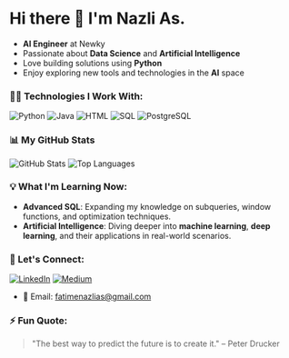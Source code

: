 # Hi there 👋 I'm Nazli As.

- **AI Engineer** at Newky
- Passionate about **Data Science** and **Artificial Intelligence**
- Love building solutions using **Python**
- Enjoy exploring new tools and technologies in the **AI** space




### 👨‍💻 Technologies I Work With:
![Python](https://img.shields.io/badge/Python-3776AB?style=for-the-badge&logo=python&logoColor=white)
![Java](https://img.shields.io/badge/Java-007396?style=for-the-badge&logo=java&logoColor=white)
![HTML](https://img.shields.io/badge/HTML-E34F26?style=for-the-badge&logo=html5&logoColor=white)
![SQL](https://img.shields.io/badge/SQL-336791?style=for-the-badge&logo=postgresql&logoColor=white)
![PostgreSQL](https://img.shields.io/badge/PostgreSQL-336791?style=for-the-badge&logo=postgresql&logoColor=white)




### 📊 My GitHub Stats
![GitHub Stats](https://github-readme-stats.vercel.app/api?username=FatimeNazliAs&show_icons=true&theme=radical)
![Top Languages](https://github-readme-stats.vercel.app/api/top-langs/?username=FatimeNazliAs&layout=compact)




### 💡 What I'm Learning Now:
- **Advanced SQL**: Expanding my knowledge on subqueries, window functions, and optimization techniques.
- **Artificial Intelligence**: Diving deeper into **machine learning**, **deep learning**, and their applications in real-world scenarios.



### 🔗 Let's Connect:
[![LinkedIn](https://img.shields.io/badge/LinkedIn-0A66C2?style=for-the-badge&logo=linkedin&logoColor=white)](https://www.linkedin.com/in/fatimenazlias)
[![Medium](https://img.shields.io/badge/Medium-12100E?style=for-the-badge&logo=medium&logoColor=white)](https://medium.com/@fatimenazlias)
- 📧 Email: fatimenazlias@gmail.com



### ⚡ Fun Quote:
> "The best way to predict the future is to create it." – Peter Drucker


